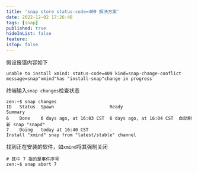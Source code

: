 ```yaml
---
title: 'snap store status-code=409 解决方案'
date: 2022-12-02 17:26:48
tags: [snap]
published: true
hideInList: false
feature: 
isTop: false
---
```

假设报错内容如下
```shell
unable to install xmind: status-code=409 kind=snap-change-conflict message=snap"xmind"has "install-snap"change in progress
```

终端输入`snap changes`检查状态
```shell
zen:~$ snap changes
ID   Status  Spawn                     Ready                     Summary
6    Done    6 days ago, at 16:03 CST  6 days ago, at 16:04 CST  自动刷新 snap "snapd"
7    Doing   today at 16:40 CST        -                         Install "xmind" snap from "latest/stable" channel
```
找到正在安装的软件，如`xmind`将其强制关闭
```shell
# 其中 7 指的是事件序号
zen:~$ snap abort 7
```